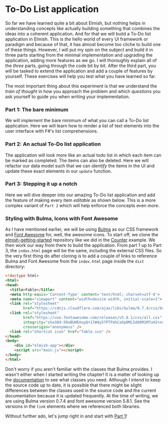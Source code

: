 # To-Do List application

So far we have learned quite a bit about Elmish, but nothing helps in understanding concepts like actually building something that combines the ideas into a coherent application. And for that we will build a To-Do list application in Elmish. This is *the* hello world of every UI framework or paradigm and because of that, it has almost become too cliche to build one of these things. However, I will put my spin on the subject and build it in three parts starting from the minimal implementation and upgrading the application, adding more features as we go. I will thoroughly explain all of the *three* parts, going through the code bit by bit. After the third part, you will be tasked to extend the application and add a couple of features by yourself. These exercises will help you test what you have learned so far.

The most important thing about this experiment is that we understand the *train of thought* in how you approach the problem and which *questions* you ask yourself to guide you when writing your implementation.

### Part 1: The bare minimum
We will implement the bare minimum of what you can call a To-Do list application. Here we will learn how to render a list of text elements into the user interface with F#'s list comprehensions.

<div style="width:100%">
  <div style="margin: 0 auto; width:65%;">
    <resolved-image source="/images/elm/todo-part1.gif" />
  </div>
</div>

### Part 2: An actual To-Do list application
The application will look more like an actual todo list in which each item can be marked as completed. The items can also be deleted. Here we will refactor our data model such that we can *identify* the items in the UI and update these exact elements in our `update` function.

<div style="width:100%">
  <div style="margin: 0 auto; width:65%;">
    <resolved-image source="/images/elm/todo-part2.gif" />
  </div>
</div>

### Part 3: Stepping it up a notch
Here we will dive deeper into our amazing To-Do list application and add the feature of making every item *editable* as shown below. This is a more complex variant of `Part 2` which will help enforce the concepts even more.

<div style="width:100%">
  <div style="margin: 0 auto; width:65%;">
    <resolved-image source="/images/elm/todo-part3.gif" />
  </div>
</div>

### Styling with Bulma, Icons with Font Awesome

As I have mentioned earlier, we will be using [Bulma](https://bulma.io/) as our CSS framework and [Font Awesome](https://fontawesome.com/) for, well, the awesome icons. To start off, we clone the [elmish-getting-started](https://github.com/Zaid-Ajaj/elmish-getting-started) repository like we did in the [Counter](counter.md) example. We then work our way from there to build the application. From part 1 up to Part 3, the `index.html` page will be the same, including the external CSS files. So the very first thing do after cloning is to add a couple of links to reference Bulma and Font Awesome from the `index.html` page inside the `dist` directory:
```html {highlight: ['7-12']}
<!doctype html>
<html>
<head>
  <title>Fable</title>
  <meta http-equiv='Content-Type' content='text/html; charset=utf-8'>
  <meta name="viewport" content="width=device-width, initial-scale=1">
  <link rel="stylesheet"
        href="https://cdnjs.cloudflare.com/ajax/libs/bulma/0.7.4/css/bulma.min.css"/>
  <link rel="stylesheet"
        href="https://use.fontawesome.com/releases/v5.8.1/css/all.css"
        integrity="sha384-50oBUHEmvpQ+1lW4y57PTFmhCaXp0ML5d60M1M7uH2+nqUivzIebhndOJK28anvf"
        crossorigin="anonymous" />
  <link rel="shortcut icon" href="fable.ico" />
</head>
<body>
    <div id="elmish-app"></div>
    <script src="main.js"></script>
</body>
</html>
```

Don't worry if you aren't familiar with the classes that Bulma provides. I wasn't either when I started writing the chapter! It is a matter of looking up the [documentation](https://bulma.io/documentation/) to see what classes you need. Although I intend to keep the source code up to date, it is possible that there might be slight differences between the classes used in the source code and the current documentation because it is updated frequently. At the time of writing, we are using Bulma version 0.7.4 and font awesome version 5.8.1. See the versions in the `link` elements where we referenced both libraries.

Without further ado, let's jump right in and start with [Part 1](todo-app-part1)!

